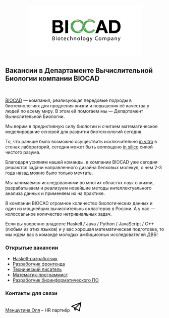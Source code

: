
<p align="center"><img src="/img/biocad-line_eng.png" width="360"></p>

## Вакансии в Департаменте Вычислительной Биологии компании BIOCAD

<br clear="all"/>

[BIOCAD](https://biocad.ru) — компания, реализующая передовые подходы в биотехнологиях для продления жизни и повышения её качества у людей по всему миру. В этом ей помогаем мы — Департамент Вычислительной Биологии.

Мы верим в предиктивную силу биологии и считаем математическое моделирование основой для развития биотехнологий сегодня.

То, что раньше было возможно осуществить исключительно [in vitro](https://ru.wikipedia.org/wiki/In_vitro) в стенах лабораторий, сегодня может быть воплощено [in silico](https://ru.wikipedia.org/wiki/In_silico) силой чистого разума.

Благодаря усилиям нашей команды, в компании BIOCAD уже сегодня решаются задачи направленного дизайна белковых молекул, о чем 2-3 года назад можно было только мечтать.

Мы занимаемся исследованиями во многих областях наук о жизни, разрабатываем и реализуем новейшие методы интеллектуального анализа данных и применяем их на практике.

В компании BIOCAD огромное количество биологических данных и один из мощнейших вычислительных кластеров в России. А у нас — колоссальное количество нетривиальных задач.

Если вы уверенно владеете Haskell / Java / Python / JavaScript / C++ (любым из этих языков) и у вас хорошая математическая подготовка, то мы ждем вас в команде молодых амбициозных исследователей ДВБ!


### Открытые вакансии
- [Haskell-разработчик](/positions/haskell.md)
- [Разработчик фронтенда](/positions/front.md)
- [Технический писатель](/positions/writer.md)
- [Математик-программист](/positions/pkpd.md)
- [Разработчик биоинформатического ПО](/positions/bioinf-dev.md)

### Контакты для связи
[Меншутина Оля](mailto:menshutina@biocad.ru) – HR партнёр [ ![@Mensh](/img/telegram.png) ](https://telegram.me/Mensh)
